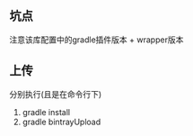 ## 坑点

注意该库配置中的gradle插件版本 + wrapper版本

## 上传

分别执行(且是在命令行下)

1. gradle install
2. gradle bintrayUpload
